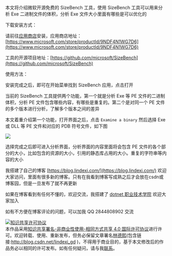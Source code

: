 
本文将介绍微软开源免费的 SizeBench 工具，使用 SizeBench 工具可以用来分析 Exe 二进制文件的体积，分析 Exe 文件大小里面有哪些是可以优化的

<!--more-->


<!-- 博客 -->
<!-- 发布 -->

下载安装方式：

请前往[应用商店](https://www.microsoft.com/store/productId/9NDF4N1WG7D6)安装，应用商店地址：[https://www.microsoft.com/store/productId/9NDF4N1WG7D6](https://www.microsoft.com/store/productId/9NDF4N1WG7D6)

工具的开源项目地址：[https://github.com/microsoft/SizeBench](https://github.com/microsoft/SizeBench)

使用方法：

安装完成之后，即可在开始菜单找到 SizeBench 应用，点击打开

当前的 SizeBench 工具提供两个功能，第一个就是分析 Exe 等 PE 文件的二进制体积，分析 PE 文件包含哪些内容，有哪些是重复的。第二个是对同一个 PE 文件的多个版本进行分析，了解多个版本之间的差异

本文着重介绍第一个功能，打开界面之后，点击 `Examine a binary` 然后选择 Exe 或 DLL 等 PE 文件和对应的 PDB 符号文件，如下图

<!-- ![](image/使用 SizeBench 分析 Exe 文件体积/使用 SizeBench 分析 Exe 文件体积0.png) -->

![](http://image.acmx.xyz/lindexi%2F202382844425092.jpg)

选择完成之后即可进入分析界面，分析界面的内容里面将会包含 PE 文件的各个部分的大小，比如包含的资源的大小，引用的静态库占用的大小。重复的字符串等内容的大小


我搭建了自己的博客 [https://blog.lindexi.com/](https://blog.lindexi.com/) 欢迎大家访问，里面有很多新的博客。只有在我看到博客写成熟之后才会放在csdn或博客园，但是一旦发布了就不再更新

如果在博客看到有任何不懂的，欢迎交流，我搭建了 [dotnet 职业技术学院](https://t.me/dotnet_campus) 欢迎大家加入

如有不方便在博客评论的问题，可以加我 QQ 2844808902 交流

<a rel="license" href="http://creativecommons.org/licenses/by-nc-sa/4.0/"><img alt="知识共享许可协议" style="border-width:0" src="https://licensebuttons.net/l/by-nc-sa/4.0/88x31.png" /></a><br />本作品采用<a rel="license" href="http://creativecommons.org/licenses/by-nc-sa/4.0/">知识共享署名-非商业性使用-相同方式共享 4.0 国际许可协议</a>进行许可。欢迎转载、使用、重新发布，但务必保留文章署名[林德熙](http://blog.csdn.net/lindexi_gd)(包含链接:http://blog.csdn.net/lindexi_gd )，不得用于商业目的，基于本文修改后的作品务必以相同的许可发布。如有任何疑问，请与我[联系](mailto:lindexi_gd@163.com)。